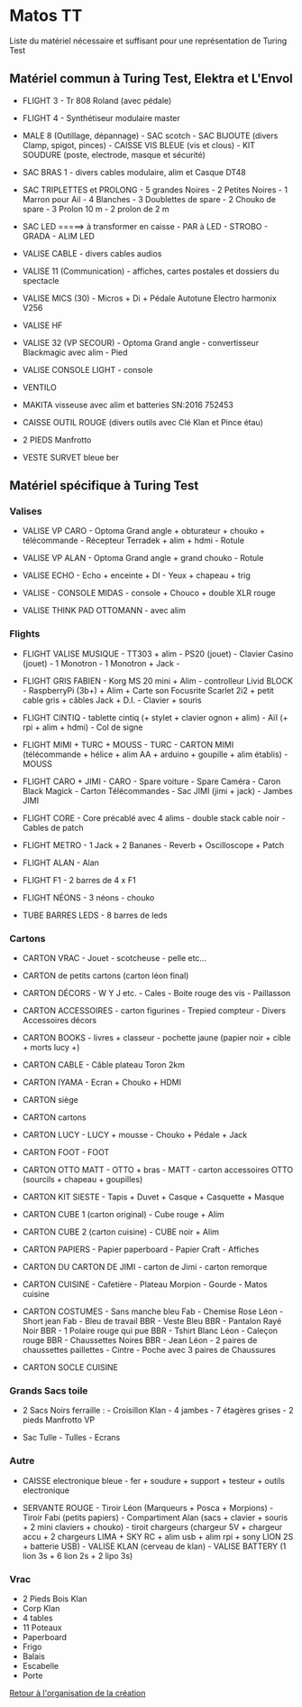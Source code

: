 Matos TT
========
Liste du matériel nécessaire et suffisant pour une représentation de Turing Test

## Matériel commun à Turing Test, Elektra et L'Envol

- FLIGHT 3
        - Tr 808 Roland (avec pédale)

- FLIGHT 4
        - Synthétiseur modulaire master

- MALE 8 (Outillage, dépannage)
        - SAC scotch
        - SAC BIJOUTE (divers Clamp, spigot, pinces)
        - CAISSE VIS BLEUE (vis et clous)
        - KIT SOUDURE (poste, electrode, masque et sécurité)

- SAC BRAS 1 
        - divers cables modulaire, alim et Casque DT48

- SAC TRIPLETTES et PROLONG
        - 5 grandes Noires
        - 2 Petites Noires
        - 1 Marron pour Ail
        - 4 Blanches
        - 3 Doublettes de spare
        - 2 Chouko de spare
        - 3 Prolon 10 m
        - 2 prolon de 2 m

- SAC LED =====> à transformer en caisse
        - PAR à LED
        - STROBO
        - GRADA
        - ALIM LED

- VALISE CABLE
        - divers cables audios

- VALISE 11 (Communication)
        - affiches, cartes postales et dossiers du spectacle

- VALISE MICS (30)
        - Micros + Di + Pédale Autotune Electro harmonix V256

- VALISE HF

- VALISE 32 (VP SECOUR)
        - Optoma Grand angle
        - convertisseur Blackmagic avec alim
        - Pied

- VALISE CONSOLE LIGHT
        - console

- VENTILO

- MAKITA visseuse avec alim et batteries SN:2016 752453

- CAISSE OUTIL ROUGE (divers outils avec Clé Klan et Pince étau)

- 2 PIEDS Manfrotto

- VESTE SURVET bleue ber

## Matériel spécifique à Turing Test

### Valises

- VALISE VP CARO
        - Optoma Grand angle + obturateur + chouko + télécommande
        - Récepteur Terradek + alim + hdmi
        - Rotule

- VALISE VP ALAN
        - Optoma Grand angle + grand chouko
        - Rotule

- VALISE ECHO
        - Echo + enceinte + DI
        - Yeux + chapeau + trig

- VALISE - CONSOLE MIDAS
        - console + Chouco + double XLR rouge
        
- VALISE THINK PAD OTTOMANN
        -  avec alim


### Flights

- FLIGHT VALISE MUSIQUE
        - TT303 + alim
        - PS20 (jouet)
        - Clavier Casino (jouet)
        - 1 Monotron
        - 1 Monotron + Jack
        -
- FLIGHT GRIS FABIEN
        - Korg MS 20 mini + Alim
        - controlleur Livid BLOCK
        - RaspberryPi (3b+) + Alim + Carte son Focusrite Scarlet 2i2 + petit cable gris + câbles Jack +  D.I.
        - Clavier + souris

- FLIGHT CINTIQ
        - tablette cintiq (+ stylet + clavier ognon + alim)
        - Aïl (+ rpi + alim + hdmi)
        - Col de signe

- FLIGHT MIMI + TURC + MOUSS
        - TURC
        - CARTON MIMI (télécommande + hélice + alim AA + arduino + goupille + alim établis)
        - MOUSS

- FLIGHT CARO + JIMI
        - CARO
        - Spare voiture
        - Spare Caméra
        - Caron Black Magick
        - Carton Télécommandes
        - Sac JIMI (jimi + jack)
        - Jambes JIMI
 
- FLIGHT CORE
        - Core précablé avec 4 alims
        - double stack cable noir
        - Cables de patch

- FLIGHT METRO
        - 1 Jack + 2 Bananes
        - Reverb + Oscilloscope + Patch
        
- FLIGHT ALAN
        - Alan

- FLIGHT F1
        - 2 barres de 4 x F1

- FLIGHT NÉONS
        - 3 néons
        - chouko

- TUBE BARRES LEDS
        - 8 barres de leds
        
### Cartons

- CARTON VRAC
        - Jouet
        - scotcheuse
        - pelle etc...

- CARTON de petits cartons (carton léon final)

- CARTON DÉCORS
        - W Y J etc.
        - Cales
        - Boite rouge des vis
        - Paillasson

- CARTON ACCESSOIRES
        - carton figurines
        - Trepied compteur
        - Divers Accessoires décors 

- CARTON BOOKS
        - livres + classeur
        - pochette jaune (papier noir + cible + morts lucy +)

- CARTON CABLE
        - Câble plateau Toron 2km
        
- CARTON IYAMA
        - Ecran + Chouko + HDMI

- CARTON siège

- CARTON cartons

- CARTON LUCY
        - LUCY + mousse
        - Chouko + Pédale + Jack

- CARTON FOOT
        - FOOT

- CARTON OTTO MATT
        - OTTO + bras
        - MATT
        - carton accessoires OTTO (sourcils + chapeau + goupilles)

- CARTON KIT SIESTE
        - Tapis + Duvet + Casque + Casquette + Masque

- CARTON CUBE 1 (carton original)
        - Cube rouge + Alim

- CARTON CUBE 2 (carton cuisine)
        - CUBE noir + Alim

- CARTON PAPIERS
        - Papier paperboard
        - Papier Craft
        - Affiches

- CARTON DU CARTON DE JIMI
        - carton de Jimi
        - carton remorque

- CARTON CUISINE
        - Cafetière
        - Plateau Morpion
        - Gourde
        - Matos cuisine

- CARTON COSTUMES
        - Sans manche bleu Fab
        - Chemise Rose Léon
        - Short jean Fab
        - Bleu de travail BBR
        - Veste Bleu BBR
        - Pantalon Rayé Noir BBR
        - 1 Polaire rouge qui pue BBR
        - Tshirt Blanc Léon
        - Caleçon rouge BBR
        - Chaussettes Noires BBR
        - Jean Léon
        - 2 paires de chaussettes paillettes
        - Cintre
        - Poche avec 3 paires de Chaussures

- CARTON SOCLE CUISINE

### Grands Sacs toile

- 2 Sacs Noirs ferraille :
        - Croisillon Klan
        - 4 jambes
        - 7 étagères grises
        - 2 pieds Manfrotto VP

- Sac Tulle
        - Tulles
        - Ecrans

### Autre

- CAISSE electronique bleue
        - fer + soudure + support + testeur + outils electronique

- SERVANTE ROUGE
        - Tiroir Léon (Marqueurs + Posca + Morpions)
        - Tiroir Fabi (petits papiers)
        - Compartiment Alan (sacs + clavier + souris + 2 mini claviers + chouko)
        - tiroit chargeurs (chargeur 5V + chargeur accu + 2 chargeurs LIMA + SKY RC + alim usb + alim rpi + sony LION 2S + batterie USB)
        - VALISE KLAN (cerveau de klan)
        - VALISE BATTERY (1 lion 3s + 6 lion 2s + 2 lipo 3s)

### Vrac

- 2 Pieds Bois Klan
- Corp Klan
- 4 tables
- 11 Poteaux
- Paperboard
- Frigo
- Balais
- Escabelle
- Porte

[Retour à l'organisation de la création](.)
